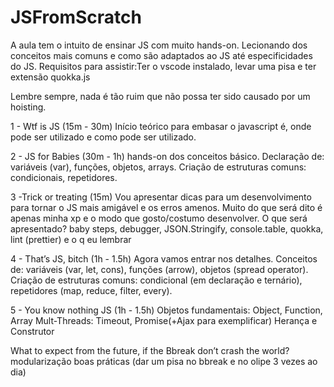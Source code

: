 # JSFromScratch
A aula tem o intuito de ensinar JS com muito hands-on.
Lecionando dos conceitos mais comuns e como são adaptados ao JS até especificidades do JS.
Requisitos para assistir:Ter o vscode instalado, levar uma pisa e ter extensão quokka.js

Lembre sempre, nada é tão ruim que não possa ter sido causado por um hoisting.

1 - Wtf is JS (15m - 30m)
Início teórico para embasar o javascript é, onde pode ser utilizado e como pode ser utilizado.


2 - JS for Babies (30m - 1h)
hands-on dos conceitos básico.
Declaração de: variáveis (var), funções, objetos, arrays.
Criação de estruturas comuns: condicionais, repetidores.

3 -Trick or treating (15m)
Vou apresentar dicas para um desenvolvimento para tornar o JS mais amigável e os erros amenos.
Muito do que será dito é apenas minha xp e o modo que gosto/costumo desenvolver.
O que será apresentado? baby steps, debugger, JSON.Stringify, console.table, quokka, lint (prettier) e o q eu lembrar

4 - That’s JS, bitch (1h - 1.5h)
Agora vamos entrar nos detalhes.
Conceitos de: variáveis (var, let, cons), funções (arrow), objetos (spread operator).
Criação de estruturas comuns: condicional (em declaração e ternário), repetidores (map, reduce, filter, every).

5 - You know nothing JS (1h - 1.5h)
Objetos fundamentais: Object, Function, Array
Mult-Threads: Timeout, Promise(+Ajax para exemplificar)
Herança e Construtor

What to expect from the future, if the Bbreak don’t crash the world?
modularização
boas práticas (dar um pisa no bbreak e no olipe 3 vezes ao dia)
